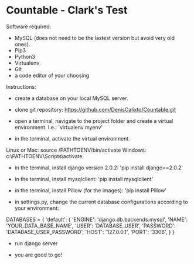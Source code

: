 # Countable - Clark's Test

Software required:

- MySQL (does not need to be the lastest version but avoid very old ones).
- Pip3
- Python3
- Virtualenv
- Git
- a code editor of your choosing

Instructions:

- create a database on your local MySQL server.

- clone git repository:
https://github.com/DenisCalixto/Countable.git

- open a terminal, navigate to the project folder and create a virtual environment. I.e.: 'virtualenv myenv'

- in the terminal, activate the virtual environment. 

Linux or Mac: source /PATHTOENV/bin/activate
Windows: c:\PATHTOENV\Scripts\activate

- in the terminal, install django version 2.0.2: 'pip install django==2.0.2'

- in the terminal, install mysqlclient: 'pip install mysqlclient'

- in the terminal, install Pillow (for the images): 'pip install Pillow'

- in settings.py, change the current database configurations according to your environment:

DATABASES = {
    'default': {
        'ENGINE': 'django.db.backends.mysql',
        'NAME': 'YOUR_DATA_BASE_NAME',
        'USER': 'DATABASE_USER',
        'PASSWORD': 'DATABASE_USER_PASSWORD',
        'HOST': '127.0.0.1',
        'PORT': '3306',
    }
}

- run django server

- you are good to go!